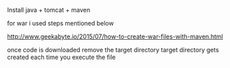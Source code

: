 Install java + tomcat + maven 

for war i used steps mentioned below 

 http://www.geekabyte.io/2015/07/how-to-create-war-files-with-maven.html 
 
 once code is downloaded remove the target directory 
 target directory gets created each time you execute the file 

